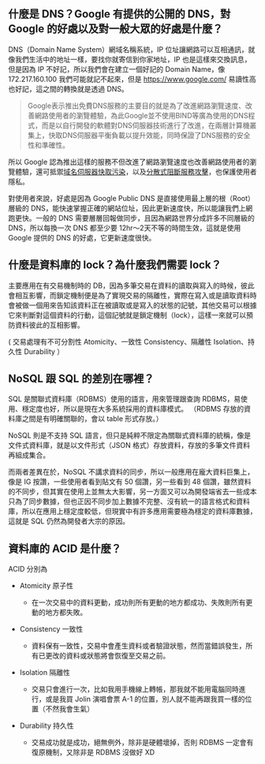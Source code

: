 ## 什麼是 DNS？Google 有提供的公開的 DNS，對 Google 的好處以及對一般大眾的好處是什麼？
DNS（Domain Name System）網域名稱系統，IP 位址讓網路可以互相通訊，就像我們生活中的地址一樣，要找你就寄信到你家地址，IP 也是這樣來交換訊息，但是因為 IP 不好記，所以我們會在建立一個好記的 Domain Name，像 172.217.160.100 我們可能就記不起來，但是 https://www.google.com/ 易讀性高也好記，這之間的轉換就是透過 DNS。

> Google表示推出免費DNS服務的主要目的就是為了改進網路瀏覽速度、改善網路使用者的瀏覽體驗，為此Google並不使用BIND等廣為使用的DNS程式，而是以自行開發的軟體對DNS伺服器技術進行了改進，在兩層計算機叢集上，快取DNS伺服器平衡負載以提升效能，同時保證了DNS服務的安全性和準確性。

所以 Google 認為推出這樣的服務不但改進了網路瀏覽速度也改善網路使用者的瀏覽體驗，還可抵禦[域名伺服器快取污染](https://zh.wikipedia.org/wiki/%E5%9F%9F%E5%90%8D%E6%9C%8D%E5%8A%A1%E5%99%A8%E7%BC%93%E5%AD%98%E6%B1%A1%E6%9F%93)，以及[分散式阻斷服務攻擊](https://zh.wikipedia.org/wiki/%E9%98%BB%E6%96%B7%E6%9C%8D%E5%8B%99%E6%94%BB%E6%93%8A)，也保護使用者隱私。

對使用者來說，好處是因為 Google Public DNS 是直接使用最上層的根（Root）層級的 DNS，能快速掌握正確的網站位址，因此更新速度快，所以能讓我們上網跑更快。一般的 DNS 需要層層回報做同步，且因為網路世界分成許多不同層級的 DNS，所以每換一次 DNS 都至少要 12hr～2天不等的時間生效，這就是使用 Google 提供的 DNS 的好處，它更新速度很快。

## 什麼是資料庫的 lock？為什麼我們需要 lock？
主要應用在有交易機制時的 DB，因為多筆交易在資料的讀取與寫入的時候，彼此會相互影響，而鎖定機制便是為了實現交易的隔離性，實際在寫入或是讀取資料時會被做一個用來告知該資料正在被讀取或是寫入的狀態的記號，其他交易可以根據它來判斷對這個資料的行動，這個記號就是鎖定機制（lock），這樣一來就可以預防資料彼此的互相影響。

( 交易處理有不可分割性 Atomicity、一致性 Consistency、隔離性 Isolation、持久性 Durability ）

## NoSQL 跟 SQL 的差別在哪裡？
SQL 是關聯式資料庫（RDBMS）使用的語言，用來管理跟查詢 RDBMS，易使用、穩定度也好，所以是現在大多系統採用的資料庫模式。
（RDBMS 存放的資料庫之間是有明確關聯的，會以 table 形式存放。）

NoSQL 則是不支持 SQL 語言，但只是純粹不限定為關聯式資料庫的統稱，像是文件式資料庫，就是以文件形式（JSON 格式）存放資料，存放的多筆文件資料再組成集合。

而兩者差異在於，NoSQL 不講求資料的同步，所以一般應用在龐大資料巨集上，像是 IG 按讚，一些使用者看到貼文有 50 個讚，另一些看到 48 個讚，雖然資料的不同步，但其實在使用上並無太大影響，另一方面又可以為開發端省去一些成本只為了同步數據，但也正因不同步加上數據不完整、沒有統一的語言格式和資料庫，所以在應用上穩定度較低，但現實中有許多應用需要極為穩定的資料庫數據，這就是 SQL 仍然為開發者大宗的原因。

## 資料庫的 ACID 是什麼？
ACID 分別為
- Atomicity    原子性
    - 在一次交易中的資料更動，成功則所有更動的地方都成功、失敗則所有更動的地方都失敗。

- Consistency  一致性
    - 資料保有一致性，交易中會產生資料或者驗證狀態，然而當錯誤發生，所有已更改的資料或狀態將會恢復至交易之前。

- Isolation    隔離性
    - 交易只會進行一次，比如我用手機線上轉帳，那我就不能用電腦同時進行，或是我買 Jolin 演唱會票 A-1 的位置，別人就不能再跟我買一樣的位置（不然我會生氣）

- Durability   持久性
    - 交易成功就是成功，絕無例外，除非是硬體壞掉，否則 RDBMS 一定會有復原機制，又除非是 RDBMS 沒做好 XD
